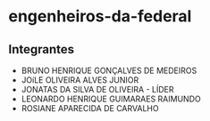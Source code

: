 # engenheiros-da-federal

## Integrantes

* BRUNO HENRIQUE GONÇALVES DE MEDEIROS
* JOíLE OLIVEIRA ALVES JUNIOR
* JONATAS DA SILVA DE OLIVEIRA - LÍDER
* LEONARDO HENRIQUE GUIMARAES RAIMUNDO
* ROSIANE APARECIDA DE CARVALHO
